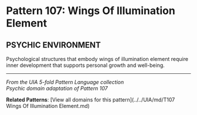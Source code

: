# Pattern 107: Wings Of Illumination Element

## PSYCHIC ENVIRONMENT

Psychological structures that embody wings of illumination element require inner development that supports personal growth and well-being.

---

*From the UIA 5-fold Pattern Language collection*  
*Psychic domain adaptation of Pattern 107*

**Related Patterns**: [View all domains for this pattern](../../UIA/md/T107 Wings Of Illumination Element.md)
